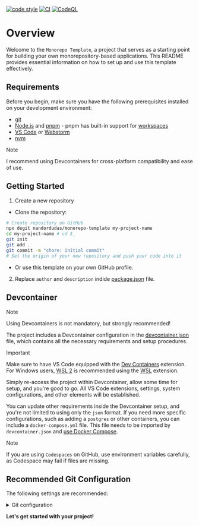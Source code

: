[![code style](https://antfu.me/badge-code-style.svg)](https://github.com/antfu/eslint-config)
[![CI](https://github.com/nandordudas/monorepo-template/actions/workflows/ci.yml/badge.svg)](https://github.com/nandordudas/monorepo-template/actions/workflows/ci.yml)
[![CodeQL](https://github.com/nandordudas/monorepo-template/actions/workflows/github-code-scanning/codeql/badge.svg)](https://github.com/nandordudas/monorepo-template/actions/workflows/github-code-scanning/codeql)

# Overview

Welcome to the `Monorepo Template`, a project that serves as a starting point for building your own monorepository-based
applications. This README provides essential information on how to set up and use this template effectively.

## Requirements

Before you begin, make sure you have the following prerequisites installed on your development environment:

- [git]
- [Node.js] and [pnpm] - pnpm has built-in support for [workspaces]
- [VS Code] or [Webstorm]
- [nvm]

> [!NOTE]
> I recommend using Devcontainers for cross-platform compatibility and ease of use.

## Getting Started

1. Create a new repository

  - Clone the repository:

  ```bash
  # Create repository on GitHub
  npx degit nandordudas/monorepo-template my-project-name
  cd my-project-name # cd $_
  git init
  git add .
  git commit -m "chore: initial commit"
  # Set the origin of your new repository and push your code into it
  ```

  - Or use this template on your own GitHub profile.

2. Replace `author` and `description` indide [package.json] file.

## Devcontainer

> [!NOTE]
> Using Devcontainers is not mandatory, but strongly recommended!

The project includes a Devcontainer configuration in the [devcontainer.json] file, which contains all the necessary
requirements and setup procedures.

> [!IMPORTANT]
> Make sure to have VS Code equipped with the [Dev Containers] extension. For Windows users, [WSL 2] is recommended
> using the [WSL] extension.

Simply re-access the project within Devcontainer, allow some time for setup, and you're good to go. All VS Code
extensions, settings, system configurations, and other elements will be established.

You can update other requirements inside the Devcontainer setup, and you're not limited to using only the `json` format.
If you need more specific configurations, such as adding a `postgres` or other containers, you can include a
`docker-compose.yml` file. This file needs to be imported by `devcontainer.json` and [use Docker Compose].

> [!NOTE]
> If you are using `Codespaces` on GitHub, use environment variables carefully, as Codespace may fail if files are
> missing.

## Recommended Git Configuration

The following settings are recommended:

<details>
  <summary>Git configuration</summary>
  <br>

  Please replace your own data; name, email (and GPG key). Using [dotfiles] is much smarter approach.

  ```bash
  # Important

  git config --global user.email john.doe@email.com
  git config --global user.name "John Doe" # Quotes are required
  # If you are using Windows operating system or .gitattributes file's missing
  # git config --global core.autocrlf true

  # Recommended

  # You can clone with "gh:nandordudas/monorepo-template" instead of hard links
  git config --global url."https://github.com/".insteadOf gh:

  # Advanced

  # If you are using VS Code
  git config --global core.editor "code --wait"
  # Only affect rebase
  # git config --global sequence.editor "code --wait"

  git config --global advice.detachedHead false
  git config --global branch.autoSetupRebase always
  git config --global core.untrackedCache true
  git config --global core.whitespace "fix,-indent-with-non-tab,trailing-space,cr-at-eol"
  # Security
  # git config --global credential.helper "cache --timeout 3600"
  git config --global fetch.prune true
  git config --global fetch.pruneTags true
  git config --global merge.ff only
  git config --global pull.rebase merges
  git config --global push.autoSetupRemote true
  git config --global push.default simple
  git config --global push.followTags true
  git config --global push.useForceIfIncludes true
  git config --global rebase.autoSquash true
  git config --global rebase.autoStash true
  git config --global rebase.updateRefs true
  git config --global remote.origin.fetch "+refs/pull/*/head:refs/remotes/pull_requests/*"
  git config --global user.useConfigOnly true

  # GPG related configuration (optional)

  # If you have no GPG sign yet
  # gpg --quick-generate-key "John Doe <john.doe@email.com>" "ed25519/cert,sign+cv25519/encr"
  git config --global commit.gpgSign true
  git config --global tag.forceSignAnnotated true
  git config --global tag.gpgSign true
  # List exisiting keys
  # gpg --list-secret-keys --keyid-format long
  git config --global user.signingKey "0123456789ABCDEF"

  # You can save your GPG keys indide a priveate repository and reuse them in the future
  # Export exsiting keys
  # gpg --export-secret-key --armor <signing_key> >secret.key
  # gpg --export --armor <signing_key> >public.key
  # Importing keys
  # gpg --import private.key
  # gpg --import public.key

  # Reload Git configuration
  git config --list --show-origin
  ```

  These configurations ensure a smooth Git workflow while accommodating personalization.
</details>

__Let's get started with your project!__

<!-- Use path related to .github folder -->
[devcontainer.json]: ../.devcontainer/devcontainer.json
[package.json]: ../package.json

[Dev Containers]: https://marketplace.visualstudio.com/items?itemName=ms-vscode-remote.remote-containers
[dotfiles]: https://dotfiles.github.io/
[git]: https://git-scm.com/
[Node.js]: https://nodejs.org/en
[nvm]: https://github.com/nvm-sh/nvm
[pnpm]: https://pnpm.io/
[VS Code]: https://code.visualstudio.com/
[Webstorm]: https://www.jetbrains.com/webstorm/
[workspaces]: https://pnpm.io/workspaces
[use Docker Compose]: https://code.visualstudio.com/docs/devcontainers/create-dev-container#_use-docker-compose
[WSL 2]: https://learn.microsoft.com/en-us/windows/wsl/
[WSL]: https://marketplace.visualstudio.com/items?itemName=ms-vscode-remote.remote-wsl
